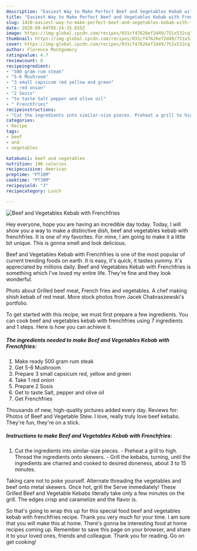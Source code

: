 ```yaml
---
description: "Easiest Way to Make Perfect Beef and Vegetables Kebab with Frenchfries"
title: "Easiest Way to Make Perfect Beef and Vegetables Kebab with Frenchfries"
slug: 1420-easiest-way-to-make-perfect-beef-and-vegetables-kebab-with-frenchfries
date: 2020-09-04T05:24:15.035Z
image: https://img-global.cpcdn.com/recipes/031cf47626ef2d49/751x532cq70/beef-and-vegetables-kebab-with-frenchfries-recipe-main-photo.jpg
thumbnail: https://img-global.cpcdn.com/recipes/031cf47626ef2d49/751x532cq70/beef-and-vegetables-kebab-with-frenchfries-recipe-main-photo.jpg
cover: https://img-global.cpcdn.com/recipes/031cf47626ef2d49/751x532cq70/beef-and-vegetables-kebab-with-frenchfries-recipe-main-photo.jpg
author: Florence Montgomery
ratingvalue: 4.7
reviewcount: 8
recipeingredient:
- "500 gram rum steak"
- "5-6 Mushroom"
- "3 small capsicum red yellow and green"
- "1 red onion"
- "2 Sosis"
- "to taste Salt pepper and olive oil"
- " Frenchfries"
recipeinstructions:
- "Cut the ingredients into similar-size pieces. Preheat a grill to high. Thread the ingredients onto skewers. Grill the kebabs, turning, until the ingredients are charred and cooked to desired doneness, about 3 to 15 minutes."
categories:
- Recipe
tags:
- beef
- and
- vegetables

katakunci: beef and vegetables 
nutrition: 190 calories
recipecuisine: American
preptime: "PT10M"
cooktime: "PT38M"
recipeyield: "3"
recipecategory: Lunch

---
```



![Beef and Vegetables Kebab with Frenchfries](https://img-global.cpcdn.com/recipes/031cf47626ef2d49/751x532cq70/beef-and-vegetables-kebab-with-frenchfries-recipe-main-photo.jpg)

Hey everyone, hope you are having an incredible day today. Today, I will show you a way to make a distinctive dish, beef and vegetables kebab with frenchfries. It is one of my favorites. For mine, I am going to make it a little bit unique. This is gonna smell and look delicious.

Beef and Vegetables Kebab with Frenchfries is one of the most popular of current trending foods on earth. It is easy, it's quick, it tastes yummy. It's appreciated by millions daily. Beef and Vegetables Kebab with Frenchfries is something which I've loved my entire life. They're fine and they look wonderful.

Photo about Grilled beef meat, French fries and vegetables. A chef making shish kebab of red meat. More stock photos from Jacek Chabraszewski&#39;s portfolio.


To get started with this recipe, we must first prepare a few ingredients. You can cook beef and vegetables kebab with frenchfries using 7 ingredients and 1 steps. Here is how you can achieve it.

<!--inarticleads1-->

##### The ingredients needed to make Beef and Vegetables Kebab with Frenchfries:

1. Make ready 500 gram rum steak
1. Get 5-6 Mushroom
1. Prepare 3 small capsicum red, yellow and green
1. Take 1 red onion
1. Prepare 2 Sosis
1. Get to taste Salt, pepper and olive oil
1. Get  Frenchfries


Thousands of new, high-quality pictures added every day. Reviews for: Photos of Beef and Vegetable Stew. I love, really truly love beef kebabs. They&#39;re fun, they&#39;re on a stick. 

<!--inarticleads2-->

##### Instructions to make Beef and Vegetables Kebab with Frenchfries:

1. Cut the ingredients into similar-size pieces. - Preheat a grill to high. Thread the ingredients onto skewers. - Grill the kebabs, turning, until the ingredients are charred and cooked to desired doneness, about 3 to 15 minutes.


Taking care not to poke yourself. Alternate threading the vegetables and beef onto metal skewers. Once hot, grill the Serve immediately! These Grilled Beef and Vegetable Kebabs literally take only a few minutes on the grill. The edges crisp and caramelize and the flavor is. 

So that's going to wrap this up for this special food beef and vegetables kebab with frenchfries recipe. Thank you very much for your time. I am sure that you will make this at home. There's gonna be interesting food at home recipes coming up. Remember to save this page on your browser, and share it to your loved ones, friends and colleague. Thank you for reading. Go on get cooking!
